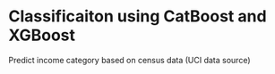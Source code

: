 # Classificaiton using CatBoost and XGBoost
 Predict income category based on census data (UCI data source)
